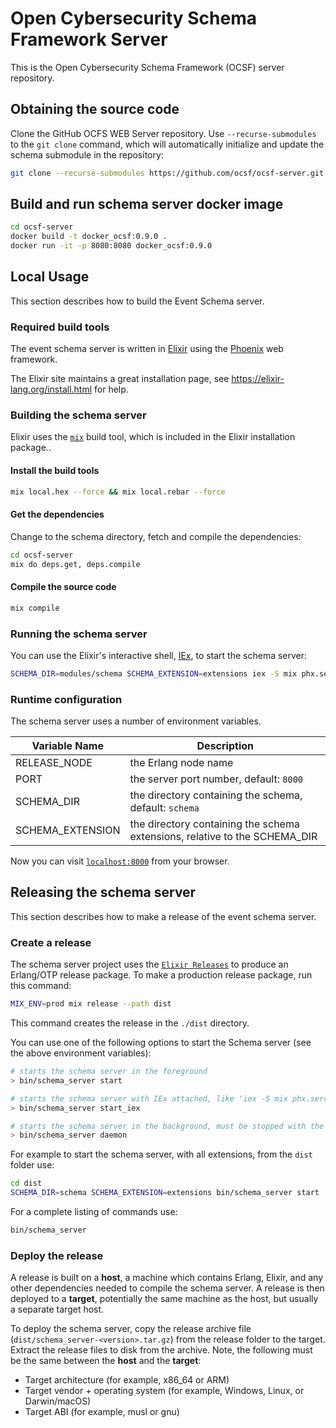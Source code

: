# Open Cybersecurity Schema Framework Server
This is the Open Cybersecurity Schema Framework (OCSF) server repository.

## Obtaining the source code
Clone the GitHub OCFS WEB Server repository. Use `--recurse-submodules` to the `git clone` command, which will automatically initialize and update the schema submodule in the repository:

```bash
git clone --recurse-submodules https://github.com/ocsf/ocsf-server.git
```

## Build and run schema server docker image

```bash
cd ocsf-server
docker build -t docker_ocsf:0.9.0 .
docker run -it -p 8080:8080 docker_ocsf:0.9.0
```

## Local Usage
This section describes how to build the Event Schema server.

### Required build tools
The event schema server is written in [Elixir](https://elixir-lang.org) using the [Phoenix](https://phoenixframework.org/) web framework.

The Elixir site maintains a great installation page, see https://elixir-lang.org/install.html for help.


### Building the schema server
Elixir uses the [`mix`](https://hexdocs.pm/mix/Mix.html) build tool, which is included in the Elixir installation package..

#### Install the build tools

```bash
mix local.hex --force && mix local.rebar --force
```

#### Get the dependencies
Change to the schema directory, fetch and compile the dependencies:

```bash
cd ocsf-server
mix do deps.get, deps.compile
```

#### Compile the source code

```bash
mix compile
```

### Running the schema server
You can use the Elixir's interactive shell, [IEx](https://hexdocs.pm/iex/IEx.html), to start the schema server:

```bash
SCHEMA_DIR=modules/schema SCHEMA_EXTENSION=extensions iex -S mix phx.server
```

### Runtime configuration
The schema server uses a number of environment variables.

| Variable Name    | Description                                                  |
| ---------------- | ------------------------------------------------------------ |
| RELEASE_NODE     | the Erlang node name                                         |
| PORT             | the server port number, default: `8000`                      |
| SCHEMA_DIR       | the directory containing the schema, default: `schema`       |
| SCHEMA_EXTENSION | the directory containing the schema extensions, relative to the SCHEMA_DIR |

Now you can visit [`localhost:8000`](http://localhost:8000) from your browser.


## Releasing the schema server

This section describes how to make a release of the event schema server.

### Create a release

The schema server project uses the [`Elixir Releases`](https://hexdocs.pm/mix/Mix.Tasks.Release.html) to produce an Erlang/OTP release package. To make a production release package, run this command:

```bash
MIX_ENV=prod mix release --path dist
```

This command creates the release in the `./dist` directory.

You can use one of the following options to start the Schema server (see the above environment variables):

```bash
# starts the schema server in the foreground
> bin/schema_server start

# starts the schema server with IEx attached, like 'iex -S mix phx.server'
> bin/schema_server start_iex

# starts the schema server in the background, must be stopped with the 'bin/schema_server stop' command
> bin/schema_server daemon
```

For example to start the schema server, with all extensions, from the `dist` folder use:

```bash
cd dist
SCHEMA_DIR=schema SCHEMA_EXTENSION=extensions bin/schema_server start
```

For a complete listing of commands use:

```bash
bin/schema_server
```

### Deploy the release

A release is built on a **host**, a machine which contains Erlang, Elixir, and any other dependencies needed to compile the schema server. A release is then deployed to a **target**, potentially the same machine as the host, but usually a separate target host.

To deploy the schema server, copy the release archive file (`dist/schema_server-<version>.tar.gz`) from the release folder to the target. Extract the release files to disk from the archive. Note, the following must be the same between the **host** and the **target**:

- Target architecture (for example, x86_64 or ARM)
- Target vendor + operating system (for example, Windows, Linux, or Darwin/macOS)
- Target ABI (for example, musl or gnu)

